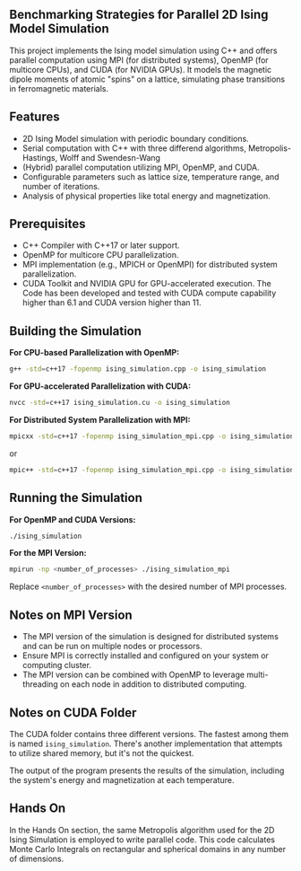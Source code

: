 ## Benchmarking Strategies for Parallel 2D Ising Model Simulation     
This project implements the Ising model simulation using C++ and offers parallel computation using MPI (for distributed systems), OpenMP (for multicore CPUs), and CUDA (for NVIDIA GPUs). It models the magnetic dipole moments of atomic "spins" on a lattice, simulating phase transitions in ferromagnetic materials.

## Features

- 2D Ising Model simulation with periodic boundary conditions.
- Serial computation with C++ with three differend algorithms, Metropolis-Hastings, Wolff and Swendesn-Wang
- (Hybrid) parallel computation utilizing MPI, OpenMP, and CUDA.
- Configurable parameters such as lattice size, temperature range, and number of iterations.
- Analysis of physical properties like total energy and magnetization.

## Prerequisites

- C++ Compiler with C++17 or later support.
- OpenMP for multicore CPU parallelization.
- MPI implementation (e.g., MPICH or OpenMPI) for distributed system parallelization.
- CUDA Toolkit and NVIDIA GPU for GPU-accelerated execution. The Code has been developed and tested with CUDA compute capability higher than 6.1 and CUDA version higher than 11.

## Building the Simulation

**For CPU-based Parallelization with OpenMP:**
```bash
g++ -std=c++17 -fopenmp ising_simulation.cpp -o ising_simulation
```

**For GPU-accelerated Parallelization with CUDA:**
```bash
nvcc -std=c++17 ising_simulation.cu -o ising_simulation
```

**For Distributed System Parallelization with MPI:**
```bash
mpicxx -std=c++17 -fopenmp ising_simulation_mpi.cpp -o ising_simulation_mpi
```
or
```bash
mpic++ -std=c++17 -fopenmp ising_simulation_mpi.cpp -o ising_simulation_mpi
```

## Running the Simulation

**For OpenMP and CUDA Versions:**
```bash
./ising_simulation
```

**For the MPI Version:**
```bash
mpirun -np <number_of_processes> ./ising_simulation_mpi
```
Replace `<number_of_processes>` with the desired number of MPI processes.

## Notes on MPI Version

- The MPI version of the simulation is designed for distributed systems and can be run on multiple nodes or processors.
- Ensure MPI is correctly installed and configured on your system or computing cluster.
- The MPI version can be combined with OpenMP to leverage multi-threading on each node in addition to distributed computing. 

## Notes on CUDA Folder

The CUDA folder contains three different versions. The fastest among them is named `ising_simulation`. There's another implementation that attempts to utilize shared memory, but it's not the quickest.

The output of the program presents the results of the simulation, including the system's energy and magnetization at each temperature.

## Hands On

In the Hands On section, the same Metropolis algorithm used for the 2D Ising Simulation is employed to write parallel code. This code calculates Monte Carlo Integrals on rectangular and spherical domains in any number of dimensions.

